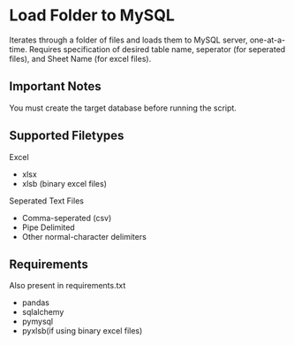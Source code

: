 # Load Folder to MySQL
Iterates through a folder of files and loads them to MySQL server, one-at-a-time.
Requires specification of desired table name, seperator (for seperated files), and Sheet Name (for excel files).

## Important Notes
You must create the target database before running the script.

## Supported Filetypes
Excel
- xlsx
- xlsb (binary excel files)


Seperated Text Files
- Comma-seperated (csv)
- Pipe Delimited
- Other normal-character delimiters

## Requirements
Also present in requirements.txt
- pandas
- sqlalchemy
- pymysql
- pyxlsb(if using binary excel files)

